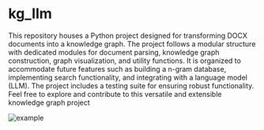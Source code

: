 # kg_llm

This repository houses a Python project designed for transforming DOCX documents into a knowledge graph. The project follows a modular structure with dedicated modules for document parsing, knowledge graph construction, graph visualization, and utility functions. It is organized to accommodate future features such as building a n-gram database, implementing search functionality, and integrating with a language model (LLM). The project includes a testing suite for ensuring robust functionality. Feel free to explore and contribute to this versatile and extensible knowledge graph project

![example](example.gif)